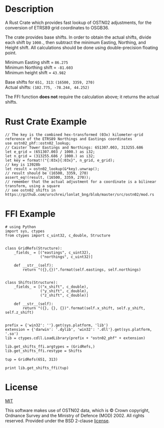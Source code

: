 # Description
A Rust Crate which provides fast lookup of OSTN02 adjustments, for the conversion of ETRS89 grid coordinates to OSGB36.  

The crate provides base shifts. In order to obtain the actual shifts, divide each shift by `1000.`, then subtract the minimum Easting, Northing, and Height shift. All calculations should be done using double-precision floating point.

Minimum Easting shift = `86.275`  
Minimum Northing shift = `-81.603`  
Minimum height shift = `43.982`  

Base shifts for `651, 313`: `(16500, 3359, 270)`  
Actual shifts: `(102.775, -78.244, 44.252)`  

The FFI function **does not** require the calculation above; it returns the actual shifts.

# Rust Crate Example
    // The key is the combined hex-transformed (03x) kilometer-grid reference of the ETRS89 Northings and Eastings coordinates
    use ostn02_phf::ostn02_lookup;
    // Caister Tower Eastings and Northings: 651307.003, 313255.686
    let e_grid = (651307.003 / 1000.) as i32;
    let n_grid = (313255.686 / 1000.) as i32;
    let key = format!("{:03x}{:03x}", n_grid, e_grid);
    // key is 13928b
    let result = ostn02_lookup(&*key).unwrap();
    // result should be (16500, 3359, 270)
    assert_eq!(result, (16500, 3359, 270));
    // remember that the actual adjustment for a coordinate is a bilinear transform, using a square
    // see ostn02_shifts in https://github.com/urschrei/lonlat_bng/blob/master/src/ostn02/mod.rs

# FFI Example
    # using Python
    import sys, ctypes
    from ctypes import c_uint32, c_double, Structure


    class GridRefs(Structure):
        _fields_ = [("eastings", c_uint32),
                    ("northings", c_uint32)]

        def __str__(self):
            return "({},{})".format(self.eastings, self.northings)


    class Shifts(Structure):
        _fields_ = [("x_shift", c_double),
                    ("y_shift", c_double),
                    ("z_shift", c_double)]

        def __str__(self):
            return "({}, {}, {})".format(self.x_shift, self.y_shift, self.z_shift)


    prefix = {'win32': ''}.get(sys.platform, 'lib')
    extension = {'darwin': '.dylib', 'win32': '.dll'}.get(sys.platform, '.so')
    lib = ctypes.cdll.LoadLibrary(prefix + "ostn02_phf" + extension)

    lib.get_shifts_ffi.argtypes = (GridRefs,)
    lib.get_shifts_ffi.restype = Shifts

    tup = GridRefs(651, 313)

    print lib.get_shifts_ffi(tup)

# License
[MIT](LICENSE)  

This software makes use of OSTN02 data, which is © Crown copyright, Ordnance Survey and the Ministry of Defence (MOD) 2002. All rights reserved. Provided under the BSD 2-clause [license](OSTN02_license.txt).
